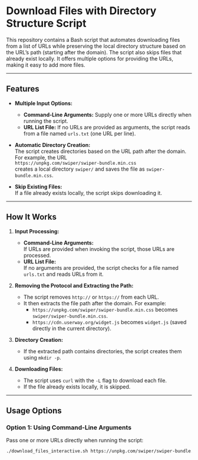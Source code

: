 # Download Files with Directory Structure Script

This repository contains a Bash script that automates downloading files from a list of URLs while preserving the local directory structure based on the URL’s path (starting after the domain). The script also skips files that already exist locally. It offers multiple options for providing the URLs, making it easy to add more files.

---

## Features

- **Multiple Input Options:**
  - **Command-Line Arguments:** Supply one or more URLs directly when running the script.
  - **URL List File:** If no URLs are provided as arguments, the script reads from a file named `urls.txt` (one URL per line).

- **Automatic Directory Creation:**  
  The script creates directories based on the URL path after the domain. For example, the URL  
  `https://unpkg.com/swiper/swiper-bundle.min.css`  
  creates a local directory `swiper/` and saves the file as `swiper-bundle.min.css`.

- **Skip Existing Files:**  
  If a file already exists locally, the script skips downloading it.

---

## How It Works

1. **Input Processing:**
   - **Command-Line Arguments:**  
     If URLs are provided when invoking the script, those URLs are processed.
   - **URL List File:**  
     If no arguments are provided, the script checks for a file named `urls.txt` and reads URLs from it.

2. **Removing the Protocol and Extracting the Path:**
   - The script removes `http://` or `https://` from each URL.
   - It then extracts the file path after the domain. For example:
     - `https://unpkg.com/swiper/swiper-bundle.min.css` becomes `swiper/swiper-bundle.min.css`.
     - `https://cdn.userway.org/widget.js` becomes `widget.js` (saved directly in the current directory).

3. **Directory Creation:**
   - If the extracted path contains directories, the script creates them using `mkdir -p`.

4. **Downloading Files:**
   - The script uses `curl` with the `-L` flag to download each file.
   - If the file already exists locally, it is skipped.

---

## Usage Options

### Option 1: Using Command-Line Arguments

Pass one or more URLs directly when running the script:

```bash
./download_files_interactive.sh https://unpkg.com/swiper/swiper-bundle.min.css https://cdn.userway.org/widget.js
